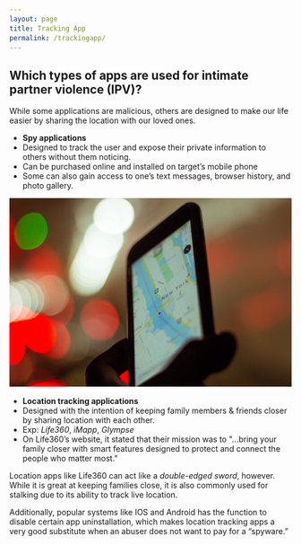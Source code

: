 ```yaml
---
layout: page
title: Tracking App
permalink: /trackingapp/
---
```


<h2>Which types of apps are used for intimate partner violence (IPV)?</h2>

While some applications are malicious, others are designed to make our life easier by sharing the location with our loved ones.<br>

- <strong>Spy applications</strong>
- Designed to track the user and expose their private information to others without them noticing.
- Can be purchased online and installed on target’s mobile phone
- Some can also gain access to one’s text messages, browser history, and photo gallery.

![Tracking_app](https://github.com/everydaysecurity/livingpeacefully/blob/gh-pages/_images/Tracking_app.jpg)

- <strong>Location tracking applications</strong>
- Designed with the intention of keeping family members & friends closer by sharing location with each other.
- Exp: <em>Life360</em>, <em>iMapp</em>, <em>Glympse</em>
- On Life360’s website, it stated that their mission was to "...bring your family closer with smart features designed to protect and connect the people who matter most."


Location apps like Life360 can act like a <em>double-edged sword</em>, however. While it is great at keeping families close, it is also commonly used for stalking due to its ability to track live location.

Additionally, popular systems like IOS and Android has the function to disable certain app uninstallation, which makes location tracking apps a very good substitute when an abuser does not want to pay for a “spyware.”


